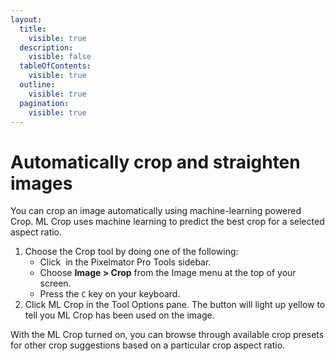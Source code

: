 ```yaml
---
layout:
  title:
    visible: true
  description:
    visible: false
  tableOfContents:
    visible: true
  outline:
    visible: true
  pagination:
    visible: true
---
```


# Automatically crop and straighten images

You can crop an image automatically using machine-learning powered Crop. ML Crop uses machine learning to predict the best crop for a selected aspect ratio.

1. Choose the Crop tool by doing one of the following:
   * Click <img src="https://help.pixelmator.com/pixelmator-pro/3.5/assets/English/1580998909000.png" alt="" data-size="line"> in the Pixelmator Pro Tools sidebar.
   * Choose **Image > Crop** from the Image menu at the top of your screen.
   * Press the `C` key on your keyboard.
2. Click ML Crop in the Tool Options pane. The button will light up yellow to tell you ML Crop has been used on the image.

With the ML Crop turned on, you can browse through available crop presets for other crop suggestions based on a particular crop aspect ratio.
